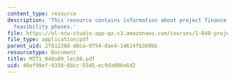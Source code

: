 ```yaml
---
content_type: resource
description: 'This resource contains information about project finance and their context:
  feasibility phases.'
file: https://ol-ocw-studio-app-qa.s3.amazonaws.com/courses/1-040-project-management-spring-2009/46ef99ef93386bcc5545ec9da006e6d2_MIT1_040s09_lec08.pdf
file_type: application/pdf
parent_uid: 2f81220d-d8ca-9754-dae4-14614f6360bb
resourcetype: Document
title: MIT1_040s09_lec08.pdf
uid: 46ef99ef-9338-6bcc-5545-ec9da006e6d2
---
```

